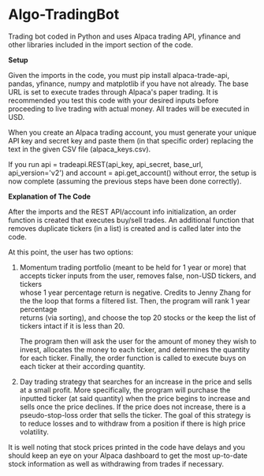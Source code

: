 # Algo-TradingBot
Trading bot coded in Python and uses Alpaca trading API, yfinance and other libraries included in the import section of the code. 

**Setup**

Given the imports in the code, you must pip install alpaca-trade-api, pandas, yfinance, numpy and matplotlib if you have not already. The base URL is set to execute trades through Alpaca's paper trading. It is recommended you test this code with your desired inputs before proceeding to live trading with actual money. All trades will be executed in USD. 

When you create an Alpaca trading account, you must generate your unique API key and secret key and paste them (in that specific order) replacing the text in the given CSV file (alpaca_keys.csv). 

If you run api = tradeapi.REST(api_key, api_secret, base_url, api_version='v2')
and account = api.get_account()  without error, the setup is now complete (assuming the previous steps have been done correctly). 

**Explanation of The Code**

After the imports and the REST API/account info initialization, an order function is created that executes buy/sell trades. An additional function that removes duplicate tickers (in a list) is created and is called later into the code. 

At this point, the user has two options:
  1) Momentum trading portfolio (meant to be held for 1 year or more) that accepts ticker inputs from the user, removes false, non-USD tickers, and tickers     
     whose 1 year percentage return is negative. Credits to Jenny Zhang for the the loop that forms a filtered list. Then, the program will rank 1 year percentage   
     returns (via sorting), and choose the top 20 stocks or the keep the 
     list of tickers intact if it is less than 20.
     
     The program then will ask the user for the amount of money they wish to invest, allocates the money to each ticker, and determines the quantity for
     each ticker. Finally, the order function is called to execute buys on each ticker at their according quantity. 
     
  2) Day trading strategy that searches for an increase in the price and sells at a small profit. More specifically, the program will purchase the inputted ticker 
     (at said quantity) when the price begins to increase and sells once the price declines. If the price does not increase, there is a pseudo-stop-loss order that 
     sells the ticker. The goal of this strategy is to reduce losses and to withdraw from a position if there is high price volatility. 
 
 It is well noting that stock prices printed in the code have delays and you should keep an eye on your Alpaca dashboard to get the most up-to-date stock information as well as withdrawing from trades if necessary. 
